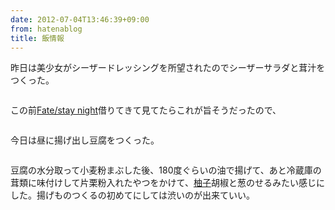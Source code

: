 ```yaml
---
date: 2012-07-04T13:46:39+09:00
from: hatenablog
title: 飯情報
---
```


<p>昨日は美少女がシーザードレッシングを所望されたのでシーザーサラダと茸汁をつくった。</p><p><img src="http://dl.dropbox.com/u/5978869/image/20120704_134035.png" alt="" /></p><p>この前<a class="keyword" href="http://d.hatena.ne.jp/keyword/Fate/stay%20night">Fate/stay night</a>借りてきて見てたらこれが旨そうだったので、</p><p><img src="http://dl.dropbox.com/u/5978869/image/20120704_134353.png" alt="" /></p><p>今日は昼に揚げ出し豆腐をつくった。</p><p><img src="http://dl.dropbox.com/u/5978869/image/20120704_134122.png" alt="" /></p><p>豆腐の水分取って小麦粉まぶした後、180度ぐらいの油で揚げて、あと冷蔵庫の茸類に味付けして片栗粉入れたやつをかけて、<a class="keyword" href="http://d.hatena.ne.jp/keyword/%CD%AE%BB%D2">柚子</a>胡椒と葱のせるみたい感じにした。揚げものつくるの初めてにしては渋いのが出来ていい。</p><p><img src="http://dl.dropbox.com/u/5978869/image/20120704_134455.png" alt="" /></p>

